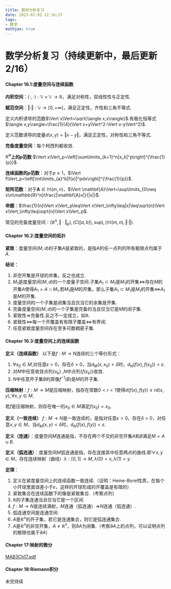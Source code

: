 ```yaml
---
title: 数学分析复习
date: 2023-02-02 12:16:27
tags:
- 数学
mathjax: true
---
```


# 数学分析复习（持续更新中，最后更新2/16）

#### Chapter 16.1:度量空间与连续函数

**内积空间**：$\langle \cdot,\cdot\rangle:\mathbb{V}\times\mathbb{V}\to\mathbb{R}$，满足对称性，双线性性与正定性.

**赋范空间**：$\Vert\cdot\Vert:\mathbb{V}\to[0,+\infty)$，满足正定性，齐性和三角不等式.

定义内积诱导的范数$\Vert x\Vert=\sqrt{\langle x,x\rangle}$.有极化恒等式$\langle x,y\rangle=\frac{1}{4}(\Vert x+y\Vert^2-\Vert x-y\Vert^2)$.

定义范数诱导的度量$d(x,y)=\Vert x-y\Vert$，满足正定性，对称性和三角不等式.

**完备度量空间**：每个柯西列都收敛.

**$\mathbb{R}^n$上的$p$范数**:$\Vert x\Vert_p=\left[\sum\limits_{k=1}^n|x_k|^p\right]^{\frac{1}{p}}$.

**连续函数的$p$范数**：对于$p\geq1$，$\Vert f\Vert_p=\left[\int\limits_{a}^b|f(x)|^pdx\right]^{\frac{1}{p}}$.

**矩阵范数**：对于$\mathbf{A}\in\mathbb{M}(m,n)$，$\Vert \mathbf{A}\Vert=\sup\limits_{0\neq x\in\mathbb{R}^n}\frac{|\mathbf{A}x|}{|x|}$.

**命题**：$\frac{1}{n}\Vert x\Vert_p\leq\Vert x\Vert_\infty\leq|x|\leq\sqrt{n}\Vert x\Vert_\infty\leq\sqrt{n}\Vert x\Vert_p$.

常见的完备度量空间：$(\mathbb{R}^n,\Vert\cdot\Vert_p),(C([a,b]),\mathrm{sup}),(\mathbb{M}(m,n),\Vert\cdot\Vert)$.

#### Chapter 16.2:度量空间的拓扑

**紧致**：度量空间$(M,d)$的子集$A$是紧致的，是指$A$的任一点列的所有极限点均属于$A$.

**结论**：

1. 非空开集是开球的并集，反之也成立.
2. $M_1$是度量空间$(M,d)$的一个度量子空间.子集$A_1\subset M_1$是$M_1$的开集$\iff$存在$M$的开集$A$使得$A_1=A\cap M_1$.若$M_1$是$M$的开集，那么子集$A_1\subset M_1$是$M_1$的开集$\iff$$A_1$是$M$的开集.
3. 度量空间的一个子集是闭集当且仅当它的余集是开集.
4. 完备度量空间$(M,d)$的一个子集是完备的当且仅当它是$M$的闭子集.
5. 紧致性$\Rightarrow$完备性.反之不一定成立，如$\mathbb{R}$.
6. 紧致性$\iff$每一个开覆盖有有限子覆盖$\iff$有界闭.
7. 任意紧致度量空间存在至多可数稠密子集.

#### Chapter 16.3:度量空间上的连续函数

**定义（连续函数）** 以下是$f:M\to N$连续的三个等价形式：

1. $\forall x_0\in M$,对任意$\varepsilon>0$，存在$\delta>0$，当$d_M(x,x_0)<\delta$时，$d_N(f(x),f(x_0))<\varepsilon$.
2. 对$M$中任意收敛点列$\{x_k\}$ ,$N$中点列$\{f(x_k)\}$收敛.
3. $N$中任意开子集$B$的原像$f^{-1}(B)$是$M$的开子集.

**压缩映射**：$f:M\to M$是压缩映射，指存在常数$0<r<1$使得$d(f(x),f(y))\leq rd(x,y),\forall x,y\in M$.

若$f$是压缩映射，则存在唯一的$x_0\in M$满足$f(x_0)=x_0$.

**定义（一致连续）** $f:M\to N$是一致连续的，是指对任意$\varepsilon>0$，存在$\delta>0$，对任意$x,y\in M$，当$d_M(x,y)<\delta$时，$d_N(f(x),f(y))<\varepsilon$.

**定义（连通）**：度量空间$M$连通是指，不存在两个不交的非空开集$A$和$B$满足$M=A\cup B$.

**定义（弧连通）**：度量空间$M$弧连通是指，存在连接其中任意两点的曲线.即$\forall x,y\in M$，存在连续映射（曲线）$\lambda:[0,1]\to M,\lambda(0)=x,\lambda(1)=y$.

**定理**：

1. 定义在紧度量空间上的连续函数一致连续.（证明：Heine-Borel性质，在每个小开球里面误差小于$\varepsilon$，这样的开球形成的开覆盖是有限的）
2. 紧致集合在连续函数下的像是紧致集合.（考察点列）
3. $\mathbb{R}$的子集连通当且仅当它是一个区间.
4. $f:M\to N$是连续满射，$M$连通（弧连通）$\Rightarrow$$N$连通（弧连通）.
5. 弧连通空间是连通空间.
6. $A$是$\mathbb{R}^n$的开子集，若它是连通集合，则它是弧连通集合.
7. $A$是$\mathbb{R}^n$的非空开集，$A\neq\mathbb{R}^n$，则$\partial A$为闭集.（考察$\partial A$上的点列，可以证明点列的极限也属于$\partial A$）

#### Chapter 17:映射的微分

[MAB3Ch17.pdf](http://home.ustc.edu.cn/~dyk2021/MAB3Ch17.pdf)

#### Chapter 18:$\mathrm{Riemann}$积分

未完待续
